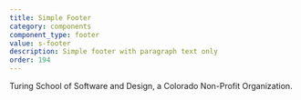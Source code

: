 ```yaml
---
title: Simple Footer
category: components
component_type: footer
value: s-footer
description: Simple footer with paragraph text only
order: 194
---
```

<footer class="s-footer">
 <div class="s-footer-content">
   <p>Turing School of Software and Design, a Colorado Non-Profit Organization.</p>
 </div>
</footer>